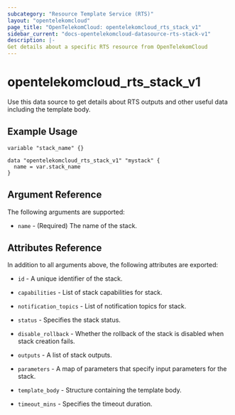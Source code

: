 ```yaml
---
subcategory: "Resource Template Service (RTS)"
layout: "opentelekomcloud"
page_title: "OpenTelekomCloud: opentelekomcloud_rts_stack_v1"
sidebar_current: "docs-opentelekomcloud-datasource-rts-stack-v1"
description: |-
Get details about a specific RTS resource from OpenTelekomCloud
---
```


# opentelekomcloud_rts_stack_v1

Use this data source to get details about RTS outputs and other useful data including the template body.

## Example Usage

```hcl
variable "stack_name" {}

data "opentelekomcloud_rts_stack_v1" "mystack" {
  name = var.stack_name
}
```

## Argument Reference

The following arguments are supported:

* `name` - (Required) The name of the stack.

## Attributes Reference

In addition to all arguments above, the following attributes are exported:

* `id` - A unique identifier of the stack.

* `capabilities` - List of stack capabilities for stack.

* `notification_topics` - List of notification topics for stack.

* `status` - Specifies the stack status.

* `disable_rollback` - Whether the rollback of the stack is disabled when stack creation fails.

* `outputs` - A list of stack outputs.

* `parameters` - A map of parameters that specify input parameters for the stack.

* `template_body` - Structure containing the template body.

* `timeout_mins` - Specifies the timeout duration.
